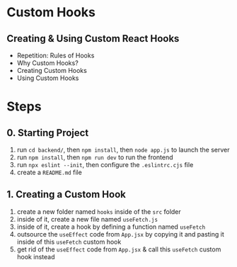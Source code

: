 # Custom Hooks

## Creating & Using Custom React Hooks

- Repetition: Rules of Hooks
- Why Custom Hooks?
- Creating Custom Hooks
- Using Custom Hooks

# Steps

## 0. Starting Project

1. run `cd backend/`, then `npm install`, then `node app.js` to launch the server
2. run `npm install`, then `npm run dev` to run the frontend
3. run `npx eslint --init`, then configure the `.eslintrc.cjs` file
4. create a `README.md` file

## 1. Creating a Custom Hook

1. create a new folder named `hooks` inside of the `src` folder
2. inside of it, create a new file named `useFetch.js`
3. inside of it, create a hook by defining a function named `useFetch`
4. outsource the `useEffect` code from `App.jsx` by copying it and pasting it inside of this `useFetch` custom hook
5. get rid of the `useEffect` code from `App.jsx` & call this `useFetch` custom hook instead

